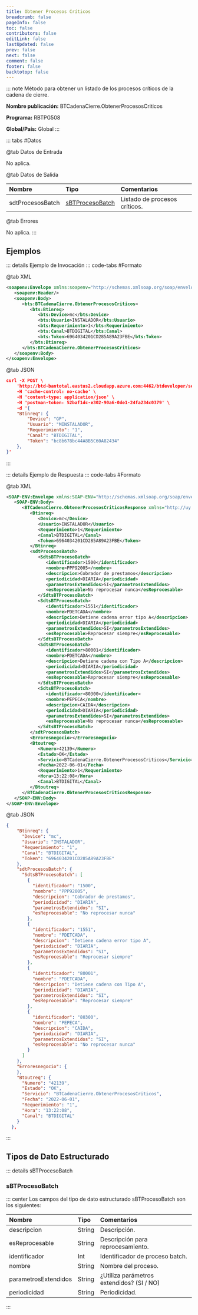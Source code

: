 ```yaml
---
title: Obtener Procesos Críticos
breadcrumb: false
pageInfo: false
toc: false
contributors: false
editLink: false
lastUpdated: false
prev: false
next: false
comment: false
footer: false
backtotop: false
---
```


<!-- ABRE DATOS DEL MÉTODO -->
::: note Método para obtener un listado de los procesos críticos de la cadena de cierre.

**Nombre publicación:** BTCadenaCierre.ObtenerProcesosCriticos

**Programa:** RBTPG508

**Global/País:** Global
:::
<!-- CIERRA DATOS DEL MÉTODO -->

<!-- ABRE TABLA DE DATOS -->
::: tabs #Datos 

@tab Datos de Entrada

No aplica.

@tab Datos de Salida

Nombre | Tipo | Comentarios
:--------- | :----------- | :-----------
sdtProcesosBatch | [sBTProcesoBatch](#sbtprocesobatch) | Listado de procesos críticos.

@tab Errores

No aplica.
::: 
<!-- CIERRA TABLA DE DATOS -->

## **Ejemplos**

<!-- ABRE EJEMPLO DE INVOCACIÓN -->
::: details Ejemplo de Invocación 
::: code-tabs #Formato

@tab XML
```xml
<soapenv:Envelope xmlns:soapenv="http://schemas.xmlsoap.org/soap/envelope/" xmlns:bts="http://uy.com.dlya.bantotal/BTSOA/">
   <soapenv:Header/>
   <soapenv:Body>
      <bts:BTCadenaCierre.ObtenerProcesosCriticos>
         <bts:Btinreq>
            <bts:Device>mc</bts:Device>
            <bts:Usuario>INSTALADOR</bts:Usuario>
            <bts:Requerimiento>1</bts:Requerimiento>
            <bts:Canal>BTDIGITAL</bts:Canal>
            <bts:Token>6964034201CD285A89A23FBE</bts:Token>
         </bts:Btinreq>
      </bts:BTCadenaCierre.ObtenerProcesosCriticos>
   </soapenv:Body>
</soapenv:Envelope>
```

@tab JSON
```json
curl -X POST \
    'http://btd-bantotal.eastus2.cloudapp.azure.com:4462/btdeveloper/servlet/com.dlya.bantotal.odwsbt_BTCadenaCierre?ObtenerProcesosCriticos' \
    -H 'cache-control: no-cache' \
    -H 'content-type: application/json' \
    -H 'postman-token: 52baf1dc-e302-90a6-0de1-24fa234c0379' \
    -d '{
    "Btinreq": {
        "Device": "GP",
        "Usuario": "MINSTALADOR",
        "Requerimiento": "1",
        "Canal": "BTDIGITAL",
        "Token": "bc8b678bc44A8B5C60A82434"
    },
}'
```
:::
<!-- CIERRA EJEMPLO DE INVOCACIÓN -->

<!-- ABRE EJEMPLO DE RESPUESTA -->
::: details Ejemplo de Respuesta 
::: code-tabs #Formato

@tab XML
```xml
<SOAP-ENV:Envelope xmlns:SOAP-ENV="http://schemas.xmlsoap.org/soap/envelope/" xmlns:xsd="http://www.w3.org/2001/XMLSchema" xmlns:SOAP-ENC="http://schemas.xmlsoap.org/soap/encoding/" xmlns:xsi="http://www.w3.org/2001/XMLSchema-instance">
   <SOAP-ENV:Body>
      <BTCadenaCierre.ObtenerProcesosCriticosResponse xmlns="http://uy.com.dlya.bantotal/BTSOA/">
         <Btinreq>
            <Device>mc</Device>
            <Usuario>INSTALADOR</Usuario>
            <Requerimiento>1</Requerimiento>
            <Canal>BTDIGITAL</Canal>
            <Token>6964034201CD285A89A23FBE</Token>
         </Btinreq>
         <sdtProcesosBatch>
            <SdtsBTProcesoBatch>
               <identificador>1500</identificador>
               <nombre>PPP92005</nombre>
               <descripcion>Cobrador de prestamos</descripcion>
               <periodicidad>DIARIA</periodicidad>
               <parametrosExtendidos>SI</parametrosExtendidos>
               <esReprocesable>No reprocesar nunca</esReprocesable>
            </SdtsBTProcesoBatch>
            <SdtsBTProcesoBatch>
               <identificador>1551</identificador>
               <nombre>PDETCADA</nombre>
               <descripcion>Detiene cadena error tipo A</descripcion>
               <periodicidad>DIARIA</periodicidad>
               <parametrosExtendidos>SI</parametrosExtendidos>
               <esReprocesable>Reprocesar siempre</esReprocesable>
            </SdtsBTProcesoBatch>
            <SdtsBTProcesoBatch>
               <identificador>80001</identificador>
               <nombre>PDETCADA</nombre>
               <descripcion>Detiene cadena con Tipo A</descripcion>
               <periodicidad>DIARIA</periodicidad>
               <parametrosExtendidos>SI</parametrosExtendidos>
               <esReprocesable>Reprocesar siempre</esReprocesable>
            </SdtsBTProcesoBatch>
            <SdtsBTProcesoBatch>
               <identificador>80300</identificador>
               <nombre>PEPECA</nombre>
               <descripcion>CAIDA</descripcion>
               <periodicidad>DIARIA</periodicidad>
               <parametrosExtendidos>SI</parametrosExtendidos>
               <esReprocesable>No reprocesar nunca</esReprocesable>
            </SdtsBTProcesoBatch>
         </sdtProcesosBatch>
         <Erroresnegocio></Erroresnegocio>
         <Btoutreq>
            <Numero>42139</Numero>
            <Estado>OK</Estado>
            <Servicio>BTCadenaCierre.ObtenerProcesosCriticos</Servicio>
            <Fecha>2022-06-01</Fecha>
            <Requerimiento>1</Requerimiento>
            <Hora>13:22:08</Hora>
            <Canal>BTDIGITAL</Canal>
         </Btoutreq>
      </BTCadenaCierre.ObtenerProcesosCriticosResponse>
   </SOAP-ENV:Body>
</SOAP-ENV:Envelope>
```

@tab JSON
```json
{ 
    "Btinreq": { 
      "Device": "mc", 
      "Usuario": "INSTALADOR", 
      "Requerimiento": "1", 
      "Canal": "BTDIGITAL", 
      "Token": "6964034201CD285A89A23FBE" 
    }, 
    "sdtProcesosBatch": { 
      "SdtsBTProcesoBatch": [ 
        { 
          "identificador": "1500", 
          "nombre": "PPP92005", 
          "descripcion": "Cobrador de prestamos", 
          "periodicidad": "DIARIA", 
          "parametrosExtendidos": "SI", 
          "esReprocesable": "No reprocesar nunca" 
        }, 
        { 
          "identificador": "1551", 
          "nombre": "PDETCADA", 
          "descripcion": "Detiene cadena error tipo A", 
          "periodicidad": "DIARIA", 
          "parametrosExtendidos": "SI", 
          "esReprocesable": "Reprocesar siempre" 
        }, 
        { 
          "identificador": "80001", 
          "nombre": "PDETCADA", 
          "descripcion": "Detiene cadena con Tipo A", 
          "periodicidad": "DIARIA", 
          "parametrosExtendidos": "SI", 
          "esReprocesable": "Reprocesar siempre" 
        }, 
        { 
          "identificador": "80300", 
          "nombre": "PEPECA", 
          "descripcion": "CAIDA", 
          "periodicidad": "DIARIA", 
          "parametrosExtendidos": "SI", 
          "esReprocesable": "No reprocesar nunca" 
        } 
      ] 
    }, 
    "Erroresnegocio": { 
    }, 
    "Btoutreq": { 
      "Numero": "42139", 
      "Estado": "OK", 
      "Servicio": "BTCadenaCierre.ObtenerProcesosCriticos", 
      "Fecha": "2022-06-01", 
      "Requerimiento": "1", 
      "Hora": "13:22:08", 
      "Canal": "BTDIGITAL" 
    } 
  }, 
```
::: 
<!-- CIERRA EJEMPLO DE RESPUESTA -->

## **Tipos de Dato Estructurado**

<!-- ABRE SDT -->
::: details sBTProcesoBatch  

### sBTProcesoBatch

::: center 
Los campos del tipo de dato estructurado sBTProcesoBatch son los siguientes: 

Nombre | Tipo | Comentarios 
:--------- | :----------- | :----------- 
descripcion | String | Descripción. 
esReprocesable | String | Descripción para reprocesamiento. 
identificador | Int | Identificador de proceso batch. 
nombre | String | Nombre del proceso. 
parametrosExtendidos | String | ¿Utiliza parámetros extendidos? (SI / NO) 
periodicidad | String | Periodicidad. 
:::
<!-- CIERRA SDT -->